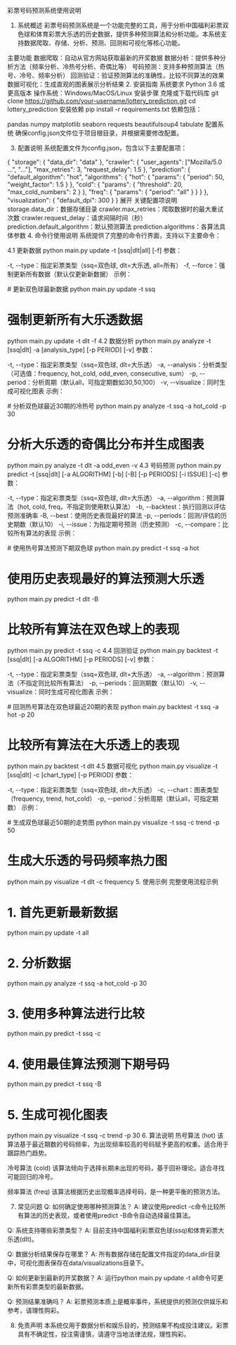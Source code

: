 彩票号码预测系统使用说明
1. 系统概述
彩票号码预测系统是一个功能完整的工具，用于分析中国福利彩票双色球和体育彩票大乐透的历史数据，提供多种预测算法和分析功能。本系统支持数据爬取、存储、分析、预测、回测和可视化等核心功能。

主要功能
数据爬取：自动从官方网站获取最新的开奖数据
数据分析：提供多种分析方法（频率分析、冷热号分析、奇偶比等）
号码预测：支持多种预测算法（热号、冷号、频率分析）
回测验证：验证预测算法的准确性，比较不同算法的效果
数据可视化：生成直观的图表展示分析结果
2. 安装指南
系统要求
Python 3.6 或更高版本
操作系统：Windows/MacOS/Linux
安装步骤
克隆或下载代码库
<BASH>
git clone https://github.com/your-username/lottery_prediction.git
cd lottery_prediction
安装依赖
<BASH>
pip install -r requirements.txt
依赖包括：

pandas
numpy
matplotlib
seaborn
requests
beautifulsoup4
tabulate
配置系统
确保config.json文件位于项目根目录，并根据需要修改配置。

3. 配置说明
系统配置文件为config.json，包含以下主要配置项：

<JSON>
{
  "storage": {
    "data_dir": "data"
  },
  "crawler": {
    "user_agents": ["Mozilla/5.0 ...", "..."],
    "max_retries": 3,
    "request_delay": 1.5
  },
  "prediction": {
    "default_algorithm": "hot",
    "algorithms": {
      "hot": {
        "params": {
          "period": 50,
          "weight_factor": 1.5
        }
      },
      "cold": {
        "params": {
          "threshold": 20,
          "max_cold_numbers": 2
        }
      },
      "freq": {
        "params": {
          "period": "all"
        }
      }
    }
  },
  "visualization": {
    "default_dpi": 300
  }
}
展开
关键配置项说明
storage.data_dir：数据存储目录
crawler.max_retries：爬取数据时的最大重试次数
crawler.request_delay：请求间隔时间（秒）
prediction.default_algorithm：默认预测算法
prediction.algorithms：各算法具体参数
4. 命令行使用说明
系统提供了完整的命令行界面，支持以下主要命令：

4.1 更新数据
<BASH>
python main.py update -t [ssq|dlt|all] [-f]
参数：

-t, --type：指定彩票类型（ssq=双色球, dlt=大乐透, all=所有）
-f, --force：强制更新所有数据（默认仅更新新数据）
示例：

<BASH>
# 更新双色球最新数据
python main.py update -t ssq

# 强制更新所有大乐透数据
python main.py update -t dlt -f
4.2 数据分析
<BASH>
python main.py analyze -t [ssq|dlt] -a [analysis_type] [-p PERIOD] [-v]
参数：

-t, --type：指定彩票类型（ssq=双色球, dlt=大乐透）
-a, --analysis：分析类型（可选值：frequency, hot_cold, odd_even, consecutive, sum）
-p, --period：分析周期（默认all，可指定期数如30,50,100）
-v, --visualize：同时生成可视化图表
示例：

<BASH>
# 分析双色球最近30期的冷热号
python main.py analyze -t ssq -a hot_cold -p 30

# 分析大乐透的奇偶比分布并生成图表
python main.py analyze -t dlt -a odd_even -v
4.3 号码预测
<BASH>
python main.py predict -t [ssq|dlt] [-a ALGORITHM] [-b] [-B] [-p PERIODS] [-i ISSUE] [-c]
参数：

-t, --type：指定彩票类型（ssq=双色球, dlt=大乐透）
-a, --algorithm：预测算法（hot, cold, freq，不指定则使用默认算法）
-b, --backtest：执行回测以评估预测准确率
-B, --best：使用历史表现最好的算法
-p, --periods：回测/评估的历史期数（默认10）
-i, --issue：为指定期号预测（历史预测）
-c, --compare：比较所有算法的表现
示例：

<BASH>
# 使用热号算法预测下期双色球
python main.py predict -t ssq -a hot

# 使用历史表现最好的算法预测大乐透
python main.py predict -t dlt -B

# 比较所有算法在双色球上的表现
python main.py predict -t ssq -c
4.4 回测验证
<BASH>
python main.py backtest -t [ssq|dlt] [-a ALGORITHM] [-p PERIODS] [-v]
参数：

-t, --type：指定彩票类型（ssq=双色球, dlt=大乐透）
-a, --algorithm：预测算法（不指定则比较所有算法）
-p, --periods：回测期数（默认10）
-v, --visualize：同时生成可视化图表
示例：

<BASH>
# 回测热号算法在双色球最近20期的表现
python main.py backtest -t ssq -a hot -p 20

# 比较所有算法在大乐透上的表现
python main.py backtest -t dlt
4.5 数据可视化
<BASH>
python main.py visualize -t [ssq|dlt] -c [chart_type] [-p PERIOD]
参数：

-t, --type：指定彩票类型（ssq=双色球, dlt=大乐透）
-c, --chart：图表类型（frequency, trend, hot_cold）
-p, --period：分析周期（默认all，可指定期数）
示例：

<BASH>
# 生成双色球最近50期的走势图
python main.py visualize -t ssq -c trend -p 50

# 生成大乐透的号码频率热力图
python main.py visualize -t dlt -c frequency
5. 使用示例
完整使用流程示例
<BASH>
# 1. 首先更新最新数据
python main.py update -t all

# 2. 分析数据
python main.py analyze -t ssq -a hot_cold -p 30

# 3. 使用多种算法进行比较
python main.py predict -t ssq -c

# 4. 使用最佳算法预测下期号码
python main.py predict -t ssq -B

# 5. 生成可视化图表
python main.py visualize -t ssq -c trend -p 30
6. 算法说明
热号算法 (hot)
该算法基于最近期数的号码频率，为出现频率较高的号码赋予更高的权重。适合用于跟踪热门趋势。

冷号算法 (cold)
该算法倾向于选择长期未出现的号码，基于回补理论。适合寻找可能回归的冷号。

频率算法 (freq)
该算法根据历史出现概率选择号码，是一种更平衡的预测方法。

7. 常见问题
Q: 如何确定使用哪种预测算法？
A: 建议使用predict -c命令比较所有算法的历史表现，或者使用predict -B命令自动选择最佳算法。

Q: 系统支持哪些彩票类型？
A: 目前支持中国福利彩票双色球(ssq)和体育彩票大乐透(dlt)。

Q: 数据分析结果保存在哪里？
A: 所有数据存储在配置文件指定的data_dir目录中，可视化图表保存在data/visualizations目录下。

Q: 如何更新到最新的开奖数据？
A: 运行python main.py update -t all命令可更新所有彩票类型的最新数据。

Q: 预测结果准确吗？
A: 彩票预测本质上是概率事件，系统提供的预测仅供娱乐和参考，请理性购彩。

8. 免责声明
本系统仅用于数据分析和娱乐目的，预测结果不构成投注建议。彩票具有不确定性，投注需谨慎，请遵守当地法律法规，理性购彩。
